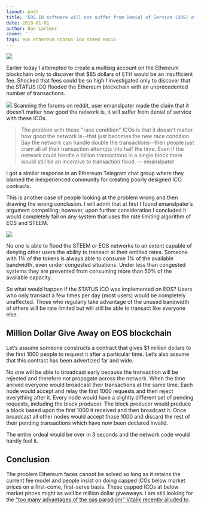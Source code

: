 ```yaml
---
layout: post
title: 'EOS.IO software will not suffer from Denial of Service (DOS) attacks like Ethereum'
date: 2018-01-01
author: Dan Larimer
cover: ''
tags: eos ethereum status ico steem eosio
---
```

![](https://steemitimages.com/DQmUSLXN9TnhANEUJCCYu3Z4fGemUhLbJ4jBQ5o8vAqVssp/image.png)

Earlier today I attempted to create a multisig account on the Ethereum blockchain only to discover that $85 dollars of ETH would be an insufficient fee. Shocked that fees could be so high I investigated only to discover that the STATUS ICO flooded the Ethereum blockchain with an unprecedented number of transactions.

![](https://steemitimages.com/0x0/https://steemitimages.com/DQmSrwobHoEG5vhi94PypoE7xF3Dm2J3uNftVRenc9TqZwi/image.png)
Scanning the forums on reddit, user emanslpater made the claim that it doesn’t matter how good the network is, it will suffer from denial of service with these ICOs.



>The problem with these "race condition" ICOs is that it doesn't matter how good the network is--that just becomes the new race condition. Say the network can handle double the transactions--then people just cram all of their transaction attempts into half the time. Even if the network could handle a billion transactions in a single block there would still be an incentive to transaction flood. -- emanslpater

I got a similar response in an Ethereum Telegram chat group where they blamed the inexperienced community for creating poorly designed ICO contracts.

This is another case of people looking at the problem wrong and then drawing the wrong conclusion. I will admit that at first I found emanslpater’s argument compelling; however, upon further consideration I concluded it would completely fail on any system that uses the rate limiting algorithm of EOS and STEEM.

![](https://steemitimages.com/DQmYc1ocUxSMviRBK7VmpNj52ovV5wFMV6cAGrfMz4qE7xu/image.png)

No one is able to flood the STEEM or EOS networks to an extent capable of denying other users the ability to transact at their entitled rates. Someone with 1% of the tokens is always able to consume 1% of the available bandwidth, even under congested situations. Under less than congested systems they are prevented from consuming more than 50% of the available capacity.

So what would happen if the STATUS ICO was implemented on EOS? Users who only transact a few times per day (most users) would be completely unaffected. Those who regularly take advantage of the unused bandwidth of others will be rate limited but will still be able to transact like everyone else.

## Million Dollar Give Away on EOS blockchain
Let’s assume someone constructs a contract that gives $1 million dollars to the first 1000 people to request it after a particular time. Let’s also assume that this contract has been advertized far and wide.

No one will be able to broadcast early because the transaction will be rejected and therefore not propagate across the network. When the time arrived everyone would broadcast their transactions at the same time. Each node would accept and relay the first 1000 requests and then reject everything after it. Every node would have a slightly different set of pending requests, including the block producer. The block producer would produce a block based upon the first 1000 it received and then broadcast it. Once broadcast all other nodes would accept those 1000 and discard the rest of their pending transactions which have now been declared invalid.

The entire ordeal would be over in 3 seconds and the network code would hardly feel it.

## Conclusion
The problem Ethereum faces cannot be solved so long as it retains the current fee model and people insist on doing capped ICOs below market prices on a first-come, first-serve basis. These capped ICOs at below market prices might as well be million dollar giveaways. I am still looking for the ["too many advantages of the gas paradigm" Vitalik recently alluded to](https://steemit.com/vitalik/@noganoo/an-interview-with-vitalik-buterin-founder-of-ethereum-exclusively-on-steemit-6-21-2017).
